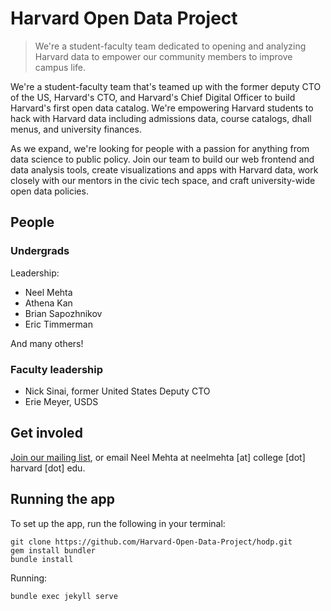 # Harvard Open Data Project

> We're a student-faculty team dedicated to opening and analyzing Harvard data to empower our community members to improve campus life.

​We're a student-faculty team that's teamed up with the former deputy CTO of the US, Harvard's CTO, and Harvard's Chief Digital Officer to build Harvard's first open data catalog​. We're empowering Harvard students to hack with Harvard data including admissions data, course catalogs, dhall menus, and university finances.​

As we expand, we're looking for people with a passion for anything from data science to public policy. Join our team to ​build our web frontend and data analysis tools, create visualizations and apps with Harvard data, work closely with our mentors in the civic tech space, and craft university-wide open data policies.

## People

### Undergrads

Leadership:

- Neel Mehta
- Athena Kan
- Brian Sapozhnikov
- Eric Timmerman

And many others!

### Faculty leadership

- Nick Sinai, former United States Deputy CTO
- Erie Meyer, USDS

## Get involed

[Join our mailing list](https://groups.google.com/forum/#!forum/harvard-open-data), or email Neel Mehta at neelmehta [at] college [dot] harvard [dot] edu.

## Running the app

To set up the app, run the following in your terminal:

```
git clone https://github.com/Harvard-Open-Data-Project/hodp.git
gem install bundler
bundle install
```

Running:

```
bundle exec jekyll serve
```
